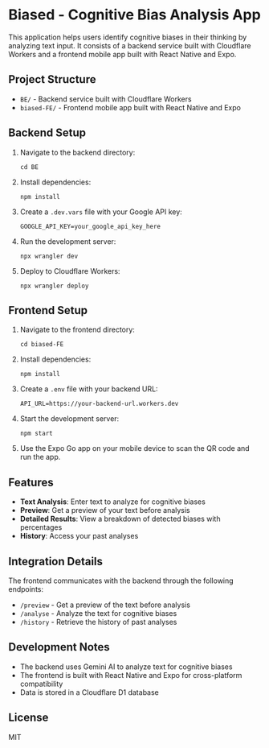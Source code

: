 # Biased - Cognitive Bias Analysis App

This application helps users identify cognitive biases in their thinking by analyzing text input. It consists of a backend service built with Cloudflare Workers and a frontend mobile app built with React Native and Expo.

## Project Structure

- `BE/` - Backend service built with Cloudflare Workers
- `biased-FE/` - Frontend mobile app built with React Native and Expo

## Backend Setup

1. Navigate to the backend directory:

   ```
   cd BE
   ```

2. Install dependencies:

   ```
   npm install
   ```

3. Create a `.dev.vars` file with your Google API key:

   ```
   GOOGLE_API_KEY=your_google_api_key_here
   ```

4. Run the development server:

   ```
   npx wrangler dev
   ```

5. Deploy to Cloudflare Workers:
   ```
   npx wrangler deploy
   ```

## Frontend Setup

1. Navigate to the frontend directory:

   ```
   cd biased-FE
   ```

2. Install dependencies:

   ```
   npm install
   ```

3. Create a `.env` file with your backend URL:

   ```
   API_URL=https://your-backend-url.workers.dev
   ```

4. Start the development server:

   ```
   npm start
   ```

5. Use the Expo Go app on your mobile device to scan the QR code and run the app.

## Features

- **Text Analysis**: Enter text to analyze for cognitive biases
- **Preview**: Get a preview of your text before analysis
- **Detailed Results**: View a breakdown of detected biases with percentages
- **History**: Access your past analyses

## Integration Details

The frontend communicates with the backend through the following endpoints:

- `/preview` - Get a preview of the text before analysis
- `/analyse` - Analyze the text for cognitive biases
- `/history` - Retrieve the history of past analyses

## Development Notes

- The backend uses Gemini AI to analyze text for cognitive biases
- The frontend is built with React Native and Expo for cross-platform compatibility
- Data is stored in a Cloudflare D1 database

## License

MIT

